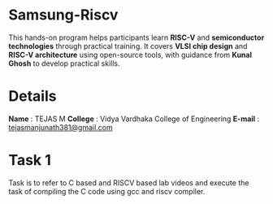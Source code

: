 # Samsung-Riscv
This hands-on program helps participants learn **RISC-V** and **semiconductor technologies** through practical training. It covers **VLSI chip design** and **RISC-V architecture** using open-source tools, with guidance from **Kunal Ghosh** to develop practical skills.
# Details
**Name** : TEJAS M
**College** : Vidya Vardhaka College of Engineering
**E-mail** : tejasmanjunath381@gmail.com
# Task 1
Task is to refer to C based and RISCV based lab videos and execute the task of compiling the C code using gcc and riscv compiler.
